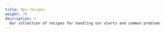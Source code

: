 ```yaml
---
title: Ops-recipes
weight: 70
description: >
  Our collection of recipes for handling our alerts and common problems.
---
```

